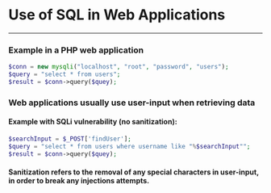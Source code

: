 # Use of SQL in Web Applications
***
### Example in a PHP web application
```php
$conn = new mysqli("localhost", "root", "password", "users");
$query = "select * from users";
$result = $conn->query($quey);
```
### Web applications usually use user-input when retrieving data
#### Example with SQLi vulnerability (no sanitization):
```php
$searchInput = $_POST['findUser'];
$query = "select * from users where username like "%$searchInput"";
$result = $conn->query($quey);
```

#### Sanitization refers to the removal of any special characters in user-input, in order to break any injections attempts.
